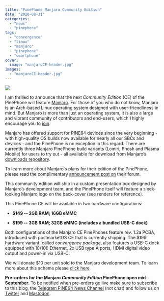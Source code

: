 ```yaml
---
title: "PinePhone Manjaro Community Edition"
date: "2020-08-31"
categories: 
  - "news"
  - "pinephone"
tags: 
  - "convergence"
  - "linux"
  - "manjaro"
  - "pinephone"
  - "smartphone"
cover: 
  image: "manjaroCE-header.jpg"
images:
  - "manjaroCE-header.jpg"
---
```


![](/blog/images/manjaroCE-header.jpg)

I am thrilled to announce that the next _Community Edition_ (CE) of the PinePhone will feature [Manjaro](https://manjaro.org/). For those of you who do not know, Manjaro is an Arch-based Linux operating system designed with user-friendliness in mind. But Manjaro is more than just an operating system, it is also a large and vibrant community of contributors and end-users, which I highly encourage you to [join](https://forum.manjaro.org/).

Manjaro has offered support for PINE64 devices since the very beginning - with high-quality OS builds now available for nearly all our SBCs and devices - and the PinePhone is no exception in this regard. There are currently three Manjaro PinePhone build variants (Lomiri, Phosh and Plasma Mobile) for users to try out - all available for download from Manjaro’s [downloads repository](https://osdn.net/projects/manjaro-arm/storage/pinephone/).

To learn more about Manjaro's plans for their edition of the PinePhone, please read the complimentary [announcement post on](https://forum.manjaro.org/t/18369) their forum.

This community edition will ship in a custom presentation box designed by Manjaro’s development team, and the PinePhone itself will feature a sleek-looking Manjaro logo on the back-cover (see renders for reference).

This PinePhone CE will be available in two hardware configurations:

- **$149 -- 2GB RAM; 16GB eMMC**
    
- **$199 -- 3GB RAM; 32GB eMMC (includes a bundled USB-C dock)**
    

Both configurations of the Manjaro CE PinePhones feature rev. 1.2a PCBA, introduced with postmarketOS CE that is currently shipping. The $199 hardware variant, called _convergence package_, also features a USB-C dock equipped with 10/100 Ethernet, 2x USB type A ports, HDMI digital video output and power-in via USB-C.

We will donate $10 per unit sold to the Manjaro development team. To learn more about this scheme please [click here](https://www.pine64.org/2019/08/19/its-time-to-start-giving-back/).

**Pre-orders for the Manjaro _Community Edition_ PinePhone open mid-September**. To be notified when pre-orders go live make sure to subscribe to this blog, the [Telegram PINE64 News Channel](https://t.me/PINE64_News) (not chat) and follow us on [Twitter](https://twitter.com/thepine64) and [Mastodon](https://fosstodon.org/@PINE64).
